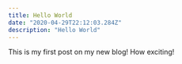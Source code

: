 ```yaml
---
title: Hello World
date: "2020-04-29T22:12:03.284Z"
description: "Hello World"
---
```


This is my first post on my new blog! How exciting!
